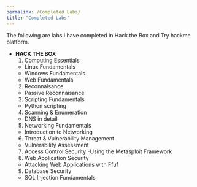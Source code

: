 ```yaml
---
permalink: /Completed Labs/
title: "Completed Labs"
---
```

The following are labs I have completed in Hack the Box and Try hackme platform.
- **HACK THE BOX**
  1. Computing Essentials
  - Linux Fundamentals
  - Windows Fundamentals
  - Web Fundamentals
  2. Reconnaisance
  - Passive Reconnaisance
  3. Scripting Fundamentals
  - Python scripting
  4. Scanning & Enumeration
  - DNS in detail
  5. Networking Fundamentals
  - Introduction to Networking
  6. Threat & Vulnerability Management
  - Vulnerability Assessment
  7. Access Control Security
    -Using the Metasploit Framework
  8. Web Application Security
    - Attacking Web Applications with Ffuf
  9. Database Security
   - SQL Injection Fundamentals
   

    
